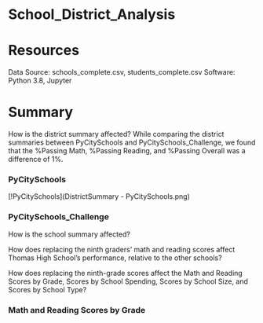 # School_District_Analysis

# Resources

Data Source: schools_complete.csv, students_complete.csv Software: Python 3.8, Jupyter

# Summary

How is the district summary affected?
While comparing the district summaries between PyCitySchools and PyCitySchools_Challenge, we found that the %Passing Math, %Passing Reading, and %Passing Overall was a difference of 1%.

### PyCitySchools

[!PyCitySchools](DistrictSummary - PyCitySchools.png)


### PyCitySchools_Challenge




How is the school summary affected?


How does replacing the ninth graders’ math and reading scores affect Thomas High School’s performance, relative to the other schools?


How does replacing the ninth-grade scores affect the Math and Reading Scores by Grade, Scores by School Spending, Scores by School Size, and Scores by School Type? 

### Math and Reading Scores by Grade

